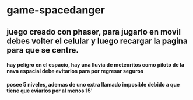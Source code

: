 # game-spacedanger

## juego creado con phaser, para jugarlo en movil debes volter el celular y luego recargar la pagina para que se centre. 

#### hay peligro en el espacio, hay una lluvia de meteoritos como piloto de la nava espacial debe evitarlos para por regresar seguros

#### posee 5 niveles, ademas de uno extra llamado imposible debido a que tiene que eviarlos por al menos 15'
